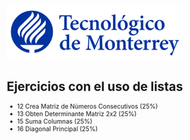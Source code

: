 ![Tec de Monterrey](images/logotecmty.png)
# Ejercicios con el uso de listas

- 12 Crea Matriz de Números Consecutivos (25%)
- 13 Obten Determinante Matriz 2x2 (25%)
- 15 Suma Columnas (25%)
- 16 Diagonal Principal (25%)

